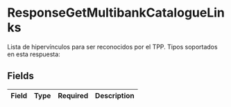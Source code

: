# ResponseGetMultibankCatalogueLinks

Lista de hipervínculos para ser reconocidos por el TPP. Tipos soportados en esta respuesta:


## Fields

| Field       | Type        | Required    | Description |
| ----------- | ----------- | ----------- | ----------- |